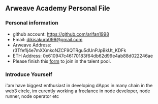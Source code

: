 ## Arweave Academy Personal File

### Personal information

- github account: https://github.com/arifan1998
- Email: dikisakuro099@gmail.com
- Arweave Address: r3Tfeflj4e7mXXmkoNZCF9QTRgu5dUnPJpBkUt_KDFk
- ETH Address: 0x610947c46170183f64db62d99e4ab88d022246ae
- Please finish this [form](https://docs.google.com/forms/d/e/1FAIpQLSfWA5fIIcBgmRppm3jNz5vmf9Mai_QMVil-2pO4r7YKn_Zhtw/viewform?usp=sf_link) to join in the talent pool.

### Introduce Yourself
 i'am have biggest enthusiast in developing dApps in many chain in the web3 circle, im curently working a freelance in node developer, node runner, node operator etc